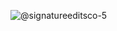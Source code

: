 ![@signatureeditsco-5](https://github.com/user-attachments/assets/6f04c6dd-9870-4246-b685-5f5c91527d5b)
